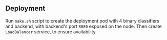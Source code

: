 ## Deployment

Run `make.sh` script to create the deployment pod with 4 binary classifiers and backend, with backend's port `8080` exposed on the node. Then create `LoadBalancer` service, to ensure availability.